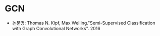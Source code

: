 
# GCN
- 논문명: Thomas N. Kipf, Max Welling."Semi-Supervised Classification with Graph Convolutional Networks". 2016
